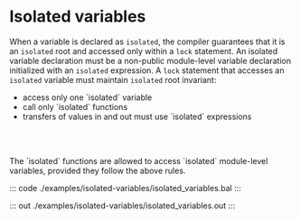 # Isolated variables

When a variable is declared as `isolated`, the compiler guarantees that it is an `isolated` root and
accessed only within a `lock` statement. An isolated variable declaration must be a non-public
module-level variable declaration initialized with an `isolated` expression. A `lock` statement
that accesses an `isolated` variable must maintain `isolated` root invariant:
<ul>
<li>access only one `isolated` variable</li>
<li>call only `isolated` functions</li>
<li>transfers of values in and out must use `isolated` expressions</li>
</ul>
<br></br>
<p>The `isolated` functions are allowed to access `isolated` module-level variables,
provided they follow the above rules.</p>

::: code ./examples/isolated-variables/isolated_variables.bal :::

::: out ./examples/isolated-variables/isolated_variables.out :::